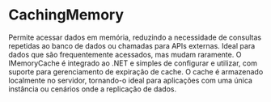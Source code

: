 # CachingMemory

Permite acessar dados em memória, reduzindo a necessidade de consultas repetidas ao banco de dados ou chamadas para APIs externas.
Ideal para dados que são frequentemente acessados, mas mudam raramente.
O IMemoryCache é integrado ao .NET e simples de configurar e utilizar, com suporte para gerenciamento de expiração de cache.
O cache é armazenado localmente no servidor, tornando-o ideal para aplicações com uma única instância ou cenários onde a replicação de dados.
